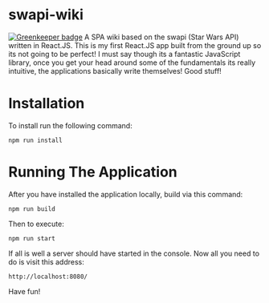 # swapi-wiki

[![Greenkeeper badge](https://badges.greenkeeper.io/daviemakz/swapi-wiki.svg)](https://greenkeeper.io/)
A SPA wiki based on the swapi (Star Wars API) written in React.JS. This is my first React.JS app built from the ground up so its not going to be perfect! I must say though its a fantastic JavaScript library, once you get your head around some of the fundamentals its really intuitive, the applications basically write themselves! Good stuff!

# Installation
To install run the following command:

    npm run install

# Running The Application
After you have installed the application locally, build via this command:

    npm run build

Then to execute:

    npm run start

If all is well a server should have started in the console. Now all you need to do is visit this address:

    http://localhost:8080/

Have fun!
